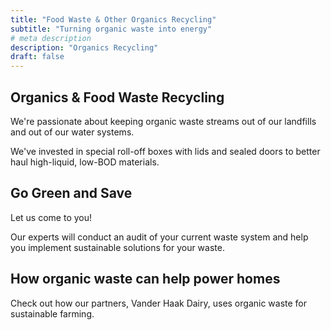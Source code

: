 ```yaml
---
title: "Food Waste & Other Organics Recycling"
subtitle: "Turning organic waste into energy"
# meta description
description: "Organics Recycling"
draft: false
---
```


## Organics & Food Waste Recycling

We're passionate about keeping organic waste streams out of our landfills and out of our water systems.

We've invested in special roll-off boxes with lids and sealed doors to better haul high-liquid, low-BOD materials.

## Go Green and Save

Let us come to you!

Our experts will conduct an audit of your current waste system and help you implement sustainable solutions for your waste.

## How organic waste can help power homes

Check out how our partners, Vander Haak Dairy, uses organic waste for sustainable farming.


